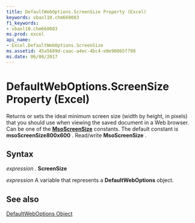 ```yaml
---
title: DefaultWebOptions.ScreenSize Property (Excel)
keywords: vbaxl10.chm660083
f1_keywords:
- vbaxl10.chm660083
ms.prod: excel
api_name:
- Excel.DefaultWebOptions.ScreenSize
ms.assetid: 45a5689d-caac-a4ec-4bc4-e0e90065f798
ms.date: 06/08/2017
---
```



# DefaultWebOptions.ScreenSize Property (Excel)

Returns or sets the ideal minimum screen size (width by height, in pixels) that you should use when viewing the saved document in a Web browser. Can be one of the  **[MsoScreenSize](http://msdn.microsoft.com/library/d5057fda-954a-819d-682f-75b8443c6f3d%28Office.15%29.aspx)** constants. The default constant is **msoScreenSize800x600** . Read/write **MsoScreenSize** .


## Syntax

 _expression_ . **ScreenSize**

 _expression_ A variable that represents a **DefaultWebOptions** object.


## See also


[DefaultWebOptions Object](Excel.DefaultWebOptions.md)

